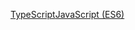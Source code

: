 <span class="TSJSSwitch TSJSSwitch--standalone"><a href="#">TypeScript</a><a href="#">JavaScript (ES6)</a></span>